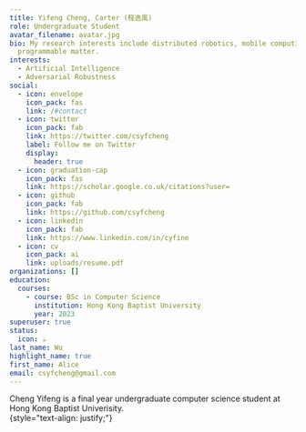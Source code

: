 ```yaml
---
title: Yifeng Cheng, Carter (程逸風)
role: Undergraduate Student
avatar_filename: avatar.jpg
bio: My research interests include distributed robotics, mobile computing and
  programmable matter.
interests:
  - Artificial Intelligence
  - Adversarial Robustness
social:
  - icon: envelope
    icon_pack: fas
    link: /#contact
  - icon: twitter
    icon_pack: fab
    link: https://twitter.com/csyfcheng
    label: Follow me on Twitter
    display:
      header: true
  - icon: graduation-cap
    icon_pack: fas
    link: https://scholar.google.co.uk/citations?user=
  - icon: github
    icon_pack: fab
    link: https://github.com/csyfcheng
  - icon: linkedin
    icon_pack: fab
    link: https://www.linkedin.com/in/cyfine
  - icon: cv
    icon_pack: ai
    link: uploads/resume.pdf
organizations: []
education:
  courses:
    - course: BSc in Computer Science
      institution: Hong Kong Baptist University
      year: 2023
superuser: true
status:
  icon: ☕️
last_name: Wu
highlight_name: true
first_name: Alice
email: csyfcheng@gmail.com
---
```

Cheng Yifeng is a final year undergraduate computer science student at Hong Kong Baptist Univerisity.  
{style="text-align: justify;"}